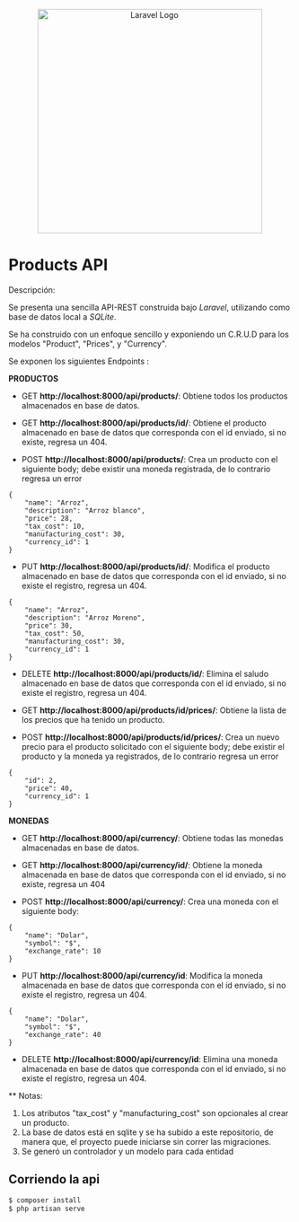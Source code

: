 <p align="center"><a href="https://laravel.com" target="_blank"><img src="https://raw.githubusercontent.com/laravel/art/master/logo-lockup/5%20SVG/2%20CMYK/1%20Full%20Color/laravel-logolockup-cmyk-red.svg" width="400" alt="Laravel Logo"></a></p>


# Products API

Descripción:

Se presenta una sencilla API-REST construida bajo *Laravel*, utilizando como base de datos local a *SQLite*.

Se ha construido con un enfoque sencillo y exponiendo un C.R.U.D para los modelos "Product", "Prices", y "Currency".

Se exponen los siguientes Endpoints :


**PRODUCTOS**


* GET **http://localhost:8000/api/products/**: Obtiene todos los productos almacenados en base de datos.

* GET **http://localhost:8000/api/products/id/**: Obtiene el producto almacenado en base de datos que corresponda con el id enviado, si no existe, regresa un 404.

* POST **http://localhost:8000/api/products/**: Crea un producto con el siguiente body; debe existir una moneda registrada, de lo contrario regresa un error
```
{
    "name": "Arroz",
    "description": "Arroz blanco",
    "price": 28,
    "tax_cost": 10,
    "manufacturing_cost": 30,
    "currency_id": 1
}
```
* PUT **http://localhost:8000/api/products/id/**: Modifica el producto almacenado en base de datos que corresponda con el id enviado, si no existe el registro, regresa un 404.

```
{
    "name": "Arroz",
    "description": "Arroz Moreno",
    "price": 30,
    "tax_cost": 50,
    "manufacturing_cost": 30,
    "currency_id": 1
}
```
* DELETE **http://localhost:8000/api/products/id/**: Elimina el saludo almacenado en base de datos que corresponda con el id enviado, si no existe el registro, regresa un 404.


* GET **http://localhost:8000/api/products/id/prices/**: Obtiene la lista de los precios que ha tenido un producto.


* POST **http://localhost:8000/api/products/id/prices/**: Crea un nuevo precio para el producto solicitado con el siguiente body; debe existir el producto y la moneda ya registrados, de lo contrario regresa un error
```
{
    "id": 2,
    "price": 40,
    "currency_id": 1
}
```


**MONEDAS**

* GET **http://localhost:8000/api/currency/**: Obtiene todas las monedas almacenadas en base de datos.

* GET **http://localhost:8000/api/currency/id/**: Obtiene la moneda almacenada en base de datos que corresponda con el id enviado, si no existe, regresa un 404

* POST **http://localhost:8000/api/currency/**: Crea una moneda con el siguiente body:
```
{
    "name": "Dolar",
    "symbol": "$",
    "exchange_rate": 10
}
```
* PUT **http://localhost:8000/api/currency/id**: Modifica la moneda almacenada en base de datos que corresponda con el id enviado, si no existe el registro, regresa un 404.

```
{
    "name": "Dolar",
    "symbol": "$",
    "exchange_rate": 40
}
```
* DELETE **http://localhost:8000/api/currency/id**: Elimina una moneda almacenada en base de datos que corresponda con el id enviado, si no existe el registro, regresa un 404.


** Notas: 
1. Los atributos "tax_cost" y "manufacturing_cost" son opcionales al crear un producto.
2. La base de datos está en sqlite y se ha subido a este repositorio, de manera que, el proyecto puede iniciarse sin correr las migraciones.
3. Se generó un controlador y un modelo para cada entidad


## Corriendo la api

```bash
$ composer install
$ php artisan serve

```